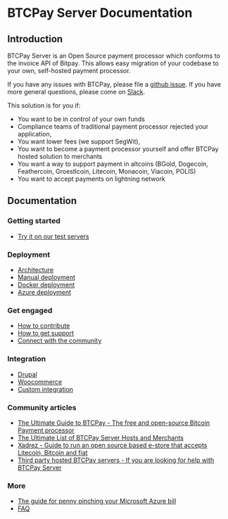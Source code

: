# BTCPay Server Documentation

## Introduction

BTCPay Server is an Open Source payment processor which conforms to the invoice API of Bitpay.
This allows easy migration of your codebase to your own, self-hosted payment processor.

If you have any issues with BTCPay, please file a [github issue](https://github.com/btcpayserver/btcpayserver/issues).
If you have more general questions, please come on [Slack](http://slack.forkbitpay.ninja/).

This solution is for you if:

* You want to be in control of your own funds
* Compliance teams of traditional payment processor rejected your application,
* You want lower fees (we support SegWit),
* You want to become a payment processor yourself and offer BTCPay hosted solution to merchants
* You want a way to support payment in altcoins (BGold, Dogecoin, Feathercoin, Groestlcoin, Litecoin, Monacoin, Viacoin, POLIS)
* You want to accept payments on lightning network

## Documentation

### Getting started
* [Try it on our test servers](Getting-Started.md)

### Deployment
* [Architecture](Architecture.md)
* [Manual deployment](ManualDeployment.md)
* [Docker deployment](DockerDeployment.md)
* [Azure deployment](AzureDeployment.md)

### Get engaged
* [How to contribute](Local-Development.md)
* [How to get support](Support.md)
* [Connect with the community](Community.md)

### Integration
* [Drupal](Drupal.md)
* [Woocommerce](Woocommerce.md)
* [Custom integration](CustomIntegration.md)

### Community articles
* [The Ultimate Guide to BTCPay - The free and open-source Bitcoin Payment processor](https://www.reddit.com/r/Bitcoin/comments/8f1eqf/the_ultimate_guide_to_btcpay_the_free_and/)
* [The Ultimate List of BTCPay Server Hosts and Merchants](https://bitcoinshirt.co/btcpay-stores/)
* [Xadrez - Guide to run an open source based e-store that accepts Litecoin, Bitcoin and fiat](Xadrez.md)
* [Third party hosted BTCPay servers - If you are looking for help with BTCPay Server](Managed.md)

### More
* [The guide for penny pinching your Microsoft Azure bill](PennyPinching.md)
* [FAQ](FAQ.md)

